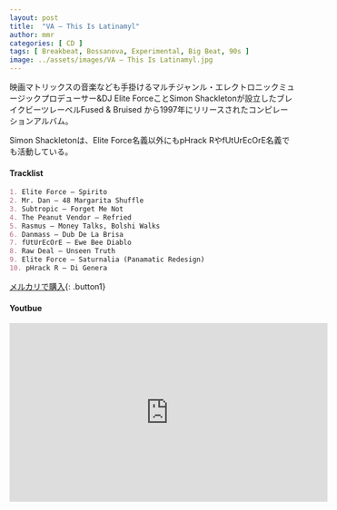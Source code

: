 ```yaml
---
layout: post
title:  "VA – This Is Latinamyl"
author: mmr
categories: [ CD ]
tags: [ Breakbeat, Bossanova, Experimental, Big Beat, 90s ]
image: ../assets/images/VA – This Is Latinamyl.jpg
---
```


映画マトリックスの音楽なども手掛けるマルチジャンル・エレクトロニックミュージックプロデューサー&DJ Elite ForceことSimon Shackletonが設立したブレイクビーツレーベルFused & Bruised から1997年にリリースされたコンピレーションアルバム。

Simon Shackletonは、Elite Force名義以外にもpHrack RやfUtUrEcOrE名義でも活動している。


#### Tracklist
```md
1. Elite Force – Spirito
2. Mr. Dan – 48 Margarita Shuffle
3. Subtropic – Forget Me Not
4. The Peanut Vendor – Refried
5. Rasmus – Money Talks, Bolshi Walks
6. Danmass – Dub De La Brisa
7. fUtUrEcOrE – Ewe Bee Diablo
8. Raw Deal – Unseen Truth
9. Elite Force – Saturnalia (Panamatic Redesign)
10. pHrack R – Di Genera
```

[メルカリで購入](https://jp.mercari.com/item/m29415148635?afid=6142608987){: .button1}

#### Youtbue
<iframe width="560" height="315" src="https://www.youtube.com/embed/o1q9dwq4rTA?si=nJo4NDxmNtullj4T" title="YouTube video player" frameborder="0" allow="accelerometer; autoplay; clipboard-write; encrypted-media; gyroscope; picture-in-picture; web-share" referrerpolicy="strict-origin-when-cross-origin" allowfullscreen></iframe>